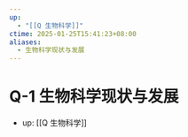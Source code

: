 ```yaml
---
up:
  - "[[Q 生物科学]]"
ctime: 2025-01-25T15:41:23+08:00
aliases:
  - 生物科学现状与发展
---
```


# Q-1 生物科学现状与发展

- up: [[Q 生物科学]]
